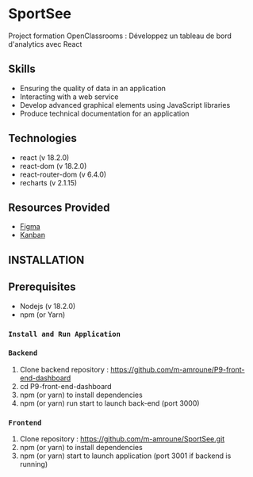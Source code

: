# SportSee

Project formation OpenClassrooms : Développez un tableau de bord d'analytics avec React

## Skills

- Ensuring the quality of data in an application
- Interacting with a web service
- Develop advanced graphical elements using JavaScript libraries
- Produce technical documentation for an application

## Technologies

- react (v 18.2.0)
- react-dom (v 18.2.0)
- react-router-dom (v 6.4.0)
- recharts (v 2.1.15)

## Resources Provided

- [Figma](https://www.figma.com/file/BMomGVZqLZb811mDMShpLu/UI-design-Sportify-FR?node-id=0%3A1)
- [Kanban](https://www.notion.so/Tableau-de-bord-SportSee-6686aa4b5f44417881a4884c9af5669e)

## INSTALLATION

## Prerequisites

- Nodejs (v 18.2.0)
- npm (or Yarn)

### `Install and Run Application`

### `Backend`

1. Clone backend repository : https://github.com/m-amroune/P9-front-end-dashboard
2. cd P9-front-end-dashboard
3. npm (or yarn) to install dependencies
4. npm (or yarn) run start to launch back-end (port 3000)

### `Frontend`

1. Clone repository : https://github.com/m-amroune/SportSee.git
2. npm (or yarn) to install dependencies
3. npm (or yarn) start to launch application (port 3001 if backend is running)
